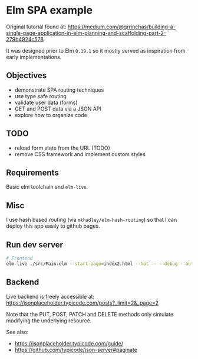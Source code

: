 # Elm SPA example

Original tutorial found at: https://medium.com/@grrinchas/building-a-single-page-application-in-elm-planning-and-scaffolding-part-2-279b4924c578

It was designed prior to Elm `0.19.1` so it mostly served as inspiration from early implementations.

## Objectives

- demonstrate SPA routing techniques
- use type safe routing
- validate user data (forms)
- GET and POST data via a JSON API
- explore how to organize code

## TODO

- reload form state from the URL (TODO)
- remove CSS framework and implement custom styles


## Requirements

Basic elm toolchain and `elm-live`.

## Misc

I use hash based routing (via `mthadley/elm-hash-routing`) so that I can deploy this app easily to github pages.


## Run dev server

```bash
# Frontend
elm-live ./src/Main.elm --start-page=index2.html --hot -- --debug --output=dist/main.js
```

## Backend

Live backend is freely accessible at: https://jsonplaceholder.typicode.com/posts?_limit=2&_page=2

Note that the PUT, POST, PATCH and DELETE methods only simulate modifying the underlying resource.

See also:

- https://jsonplaceholder.typicode.com/guide/
- https://github.com/typicode/json-server#paginate